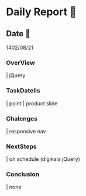 # Daily Report 🙂

## Date 📅
 1402/08/21

### OverView
| jQuery

### TaskDatelis
| point | product slide

### Chalenges 
| responsive nav

### NextSteps
| on schedule (digikala jQuery) 

### Conclusion
| none